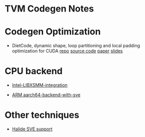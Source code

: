 # TVM Codegen Notes



# Codegen Optimization

* DietCode, dynamic shape, loop partitioning and local padding optimization for CUDA [repo](https://github.com/UofT-EcoSystem/DietCode) [source code](https://github.com/UofT-EcoSystem/tvm/tree/4a7edcf19382d93908f2226b226bb58f18d4e1fb#local-padding) [paper](https://assets.amazon.science/14/33/43345d8142d8936ec591f5600aa5/dietcode-automatic-optimization-for-dynamic-tensor-programs.pdf) [slides](https://mlsys.org/media/mlsys-2022/Slides/2175.pdf)


# CPU backend

* [Intel-LIBXSMM-integration](https://github.com/apache/tvm-rfcs/blob/main/rfcs/0046-Intel-LIBXSMM-integration.md)

* [ARM aarch64-backend-with-sve](https://github.com/apache/tvm-rfcs/blob/main/rfcs/0094-aarch64-backend-with-sve.md)

# Other techniques

* [Halide SVE support](https://github.com/halide/Halide/pull/6781)

